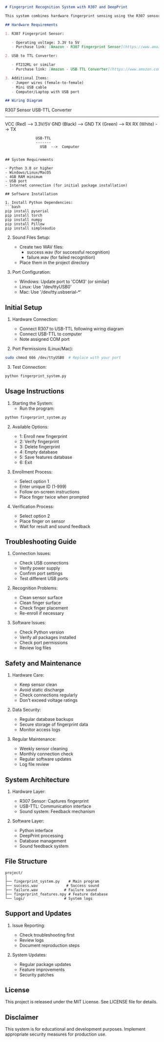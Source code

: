 ```markdown
# Fingerprint Recognition System with R307 and DeepPrint

This system combines hardware fingerprint sensing using the R307 sensor with deep learning-based verification using DeepPrint.

## Hardware Requirements

1. R307 Fingerprint Sensor:

   - Operating voltage: 3.3V to 5V
   - Purchase link: [Amazon - R307 Fingerprint Sensor](https://www.amazon.com/HiLetgo-Optical-Fingerprint-Reader-Arduino/dp/B07G8RJBB3)

2. USB to TTL Converter:

   - FT232RL or similar
   - Purchase link: [Amazon - USB TTL Converter](https://www.amazon.com/HiLetgo-FT232RL-Converter-Adapter-Arduino/dp/B00IJXZQ7C)

3. Additional Items:
   - Jumper wires (female-to-female)
   - Mini USB cable
   - Computer/Laptop with USB port

## Wiring Diagram
```

R307 Sensor USB-TTL Converter

---

VCC (Red) --> 3.3V/5V
GND (Black) --> GND
TX (Green) --> RX
RX (White) --> TX

                  USB-TTL
                  -------
                    USB  -->  Computer

````

## System Requirements

- Python 3.8 or higher
- Windows/Linux/MacOS
- 4GB RAM minimum
- USB port
- Internet connection (for initial package installation)

## Software Installation

1. Install Python Dependencies:
```bash
pip install pyserial
pip install torch
pip install numpy
pip install Pillow
pip install simpleaudio
````

2. Sound Files Setup:

   - Create two WAV files:
     - success.wav (for successful recognition)
     - failure.wav (for failed recognition)
   - Place them in the project directory

3. Port Configuration:
   - Windows: Update port to 'COM3' (or similar)
   - Linux: Use '/dev/ttyUSB0'
   - Mac: Use '/dev/tty.usbserial-\*'

## Initial Setup

1. Hardware Connection:

   - Connect R307 to USB-TTL following wiring diagram
   - Connect USB-TTL to computer
   - Note assigned COM port

2. Port Permissions (Linux/Mac):

```bash
sudo chmod 666 /dev/ttyUSB0  # Replace with your port
```

3. Test Connection:

```bash
python fingerprint_system.py
```

## Usage Instructions

1. Starting the System:
   - Run the program:

```bash
python fingerprint_system.py
```

2. Available Options:

   - 1: Enroll new fingerprint
   - 2: Verify fingerprint
   - 3: Delete fingerprint
   - 4: Empty database
   - 5: Save features database
   - 6: Exit

3. Enrollment Process:

   - Select option 1
   - Enter unique ID (1-999)
   - Follow on-screen instructions
   - Place finger twice when prompted

4. Verification Process:
   - Select option 2
   - Place finger on sensor
   - Wait for result and sound feedback

## Troubleshooting Guide

1. Connection Issues:

   - Check USB connections
   - Verify power supply
   - Confirm port settings
   - Test different USB ports

2. Recognition Problems:

   - Clean sensor surface
   - Clean finger surface
   - Check finger placement
   - Re-enroll if necessary

3. Software Issues:
   - Check Python version
   - Verify all packages installed
   - Check port permissions
   - Review log files

## Safety and Maintenance

1. Hardware Care:

   - Keep sensor clean
   - Avoid static discharge
   - Check connections regularly
   - Don't exceed voltage ratings

2. Data Security:

   - Regular database backups
   - Secure storage of fingerprint data
   - Monitor access logs

3. Regular Maintenance:
   - Weekly sensor cleaning
   - Monthly connection check
   - Regular software updates
   - Log file review

## System Architecture

1. Hardware Layer:

   - R307 Sensor: Captures fingerprint
   - USB-TTL: Communication interface
   - Sound system: Feedback mechanism

2. Software Layer:
   - Python interface
   - DeepPrint processing
   - Database management
   - Sound feedback system

## File Structure

```
project/
│
├── fingerprint_system.py    # Main program
├── success.wav             # Success sound
├── failure.wav            # Failure sound
├── fingerprint_features.npy # Feature database
└── logs/                  # System logs
```

## Support and Updates

1. Issue Reporting:

   - Check troubleshooting first
   - Review logs
   - Document reproduction steps

2. System Updates:
   - Regular package updates
   - Feature improvements
   - Security patches

## License

This project is released under the MIT License. See LICENSE file for details.

## Disclaimer

This system is for educational and development purposes. Implement appropriate security measures for production use.

```

```
